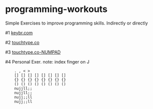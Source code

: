 # programming-workouts
Simple Exercises to improve programming skills. Indirectly or directly

#1  [keybr.com](http://www.keybr.com/practice)  

#2  [touchtype.co](http://touchtype.co/)

#3  [touchtype.co-NUMPAD](http://touchtype.co/)

#4  Personal Exer.
    note: index finger on J  
  
        . , < >   
        [] [] [] [] [] [] [] []  
        {} {} {} {} {} {} {} {}  
        () () () () () () () ()  
        nujjll;;  
        nujjll;;  
        nujj;;ll  
        nujj;;ll  
